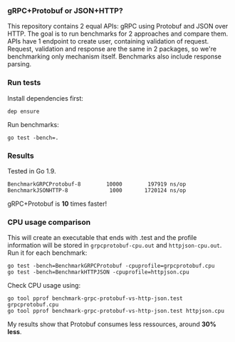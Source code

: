 ### gRPC+Protobuf or JSON+HTTP?

This repository contains 2 equal APIs: gRPC using Protobuf and JSON over HTTP. The goal is to run benchmarks for 2 approaches and compare them. APIs have 1 endpoint to create user, containing validation of request. Request, validation and response are the same in 2 packages, so we're benchmarking only mechanism itself. Benchmarks also include response parsing.

### Run tests

Install dependencies first:

```
dep ensure
```

Run benchmarks:
```
go test -bench=.
```

### Results

Tested in Go 1.9.
```
BenchmarkGRPCProtobuf-8   	   10000	    197919 ns/op
BenchmarkJSONHTTP-8       	    1000	   1720124 ns/op
```

gRPC+Protobuf is **10** times faster!

### CPU usage comparison

This will create an executable that ends with .test and the profile information will be stored in `grpcprotobuf-cpu.out` and `httpjson-cpu.out`. Run it for each benchmark:

```
go test -bench=BenchmarkGRPCProtobuf -cpuprofile=grpcprotobuf.cpu
go test -bench=BenchmarkHTTPJSON -cpuprofile=httpjson.cpu
```

Check CPU usage using:

```
go tool pprof benchmark-grpc-protobuf-vs-http-json.test grpcprotobuf.cpu
go tool pprof benchmark-grpc-protobuf-vs-http-json.test httpjson.cpu
```

My results show that Protobuf consumes less ressources, around **30% less**.

